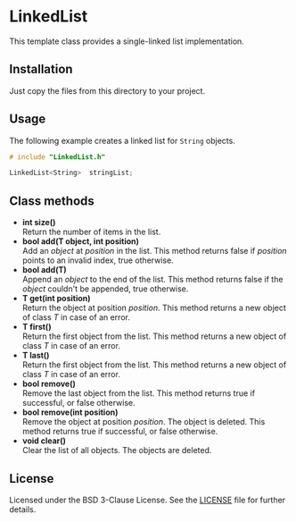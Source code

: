 # LinkedList

This template class provides a single-linked list implementation.

## Installation

Just copy the files from this directory to your project.

## Usage

The following example creates a linked list for ```String``` objects.

```cpp
# include "LinkedList.h"

LinkedList<String>	stringList;
```

## Class methods

- **int size()**  
Return the number of items in the list.
- **bool add(T object, int position)**  
Add an *object* at *position* in the list. This method returns false if *position* points to an invalid index, true otherwise.
- **bool add(T)**  
Append an *object* to the end of the list. This method returns false if the *object* couldn't be appended, true otherwise.
- **T get(int position)**  
Return the object at position *position*. This method returns a new object of class *T* in case of an error.
- **T first()**  
Return the first object from the list. This method returns a new object of class *T* in case of an error.
- **T last()**  
Return the first object from the list. This method returns a new object of class *T* in case of an error.
- **bool remove()**  
Remove the last object from the list. This method returns true if successful, or false otherwise.
- **bool remove(int position)**  
Remove the object at position *position*. The object is deleted. This method returns true if successful, or false otherwise.
- **void clear()**  
Clear the list of all objects. The objects are deleted.


## License
 Licensed under the BSD 3-Clause License. See the [LICENSE](../LICENSE) file for further details.
